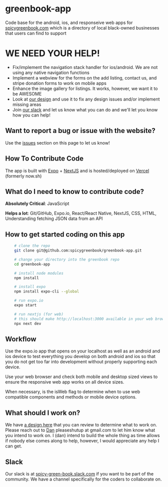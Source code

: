 # greenbook-app
Code base for the android, ios, and responseive web apps for [spicygreenbook.com](https://spicygreenbook.com) which is a directory of local black-owned businesses that users can find to support

# WE NEED YOUR HELP!
- Fix/implement the navigation stack handler for ios/android. We are not using any native navigation functions
- Implement a webview for the forms on the add listing, contact us, and stripe donation forms to work on mobile apps
- Enhance the image gallery for listings. It works, however, we want it to be AWESOME
- Look at [our design](https://www.figma.com/file/7FrZMsARS2MdTWsG7SjCnN/SGB?node-id=238%3A393) and use it to fix any design issues and/or implement missing areas
- Join [our slack](https://spicy-green-book.slack.com) and let us know what you can do and we'll let you know how you can help!

## Want to report a bug or issue with the website?
Use the [issues](https://github.com/spicygreenbook/greenbook-app/issues) section on this page to let us know!

## How To Contribute Code
The app is built with [Expo](https://expo.io/) + [NextJS](https://nextjs.org/) and is hosted/deployed on [Vercel](https://www.vercel.com) (formerly now.sh)

## What do I need to know to contribute code?
**Absolutely Critical**: JavaScript

**Helps a lot**: Git/GitHub, Expo.io, React/React Native, NextJS, CSS, HTML, Understanding fetching JSON data from an API

## How to get started coding on this app
```sh
    # clone the repo
    git clone git@github.com:spicygreenbook/greenbook-app.git

    # change your directory into the greenbook repo
    cd greenbook-app

    # install node modules
    npm install

    # install expo
    npm install expo-cli --global

    # run expo.io
    expo start

    # run nextjs (for web)
    # this should make http://localhost:3000 available in your web browser
    npx next dev

```

## Workflow
  Use the expo.io app that opens on your localhost as well as an android and ios device to test everything you develop on both android and ios so that you do not get too far into development without properly supporting each device.

  Use your web browser and check both mobile and desktop sized views to ensure the responsive web app works on all device sizes.

  When necessary, is the isWeb flag to determine when to use web compatible components and methods or mobile device options.

## What should I work on?
  We have [a design here](https://www.figma.com/file/7FrZMsARS2MdTWsG7SjCnN/SGB?node-id=238%3A393) that you can review to determine what to work on. Please reach out to [Dan](https://github.com/pleaseshutup) pleaseshutup at gmail.com to let him know what you intend to work on. I (dan) intend to build the whole thing as time allows if nobody else comes along to help, however, I would appreciate any help I can get.

## Slack
Our slack is at [spicy-green-book.slack.com](https://spicy-green-book.slack.com) if you want to be part of the community. We have a channel specifically for the coders to collaborate on.

